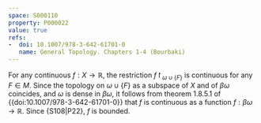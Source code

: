 ```yaml
---
space: S000110
property: P000022
value: true
refs:
-  doi: 10.1007/978-3-642-61701-0
   name: General Topology. Chapters 1-4 (Bourbaki)
---
```


For any continuous $f: X \to \mathbb{R}$, the restriction $f\restriction_{\omega\cup \{F\}}$ is continuous for any $F\in M$. Since the topology on $\omega\cup \{F\}$ as a subspace of $X$ and of $\beta \omega$ coincides, and $\omega$ is dense in $\beta\omega$, it follows from theorem 1.8.5.1 of {{doi:10.1007/978-3-642-61701-0}} that $f$ is continuous as a function $f:\beta\omega\to \mathbb{R}$. Since {S108|P22}, $f$ is bounded.
